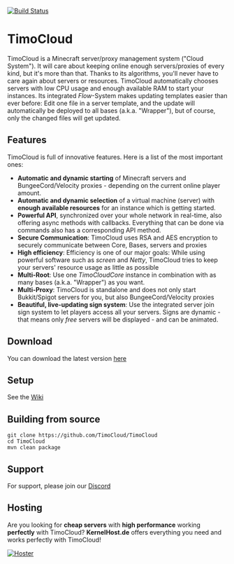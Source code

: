 [![Build Status](http://jenkins.timo.cloud/job/TimoCloud/job/master/badge/icon)](http://jenkins.timo.cloud/job/TimoCloud/job/master/) <!--[![Codacy Badge](https://api.codacy.com/project/badge/Grade/b341b86dc4704d59b54f059d0cf6d5d1)](https://www.codacy.com/project/TimoCrafter/TimoCloud/dashboard?utm_source=github.com&amp;utm_medium=referral&amp;utm_content=TimoCloud/TimoCloud&amp;utm_campaign=Badge_Grade_Dashboard)-->

# TimoCloud

TimoCloud is a Minecraft server/proxy management system ("Cloud System"). It will care about keeping online enough
servers/proxies of every kind, but it's more than that. Thanks to its algorithms, you'll never have to care again about
servers or resources. TimoCloud automatically chooses servers with low CPU usage and enough available RAM to start your
instances. Its integrated *Flow*-System makes updating templates easier than ever before: Edit one file in a server
template, and the update will automatically be deployed to all bases (a.k.a. "Wrapper"), but of course, only the changed
files will get updated.

## Features

TimoCloud is full of innovative features. Here is a list of the most important ones:

- **Automatic and dynamic starting** of Minecraft servers and BungeeCord/Velocity proxies - depending on the current online player amount.
- **Automatic and dynamic selection** of a virtual machine (server) with **enough available resources** for an instance which is getting started.
- **Powerful API**, synchronized over your whole network in real-time, also offering async methods with callbacks. Everything that can be done via commands also has a corresponding API method.
- **Secure Communication**: TimoCloud uses RSA and AES encryption to securely communicate between Core, Bases, servers and proxies
- **High efficiency**: Efficiency is one of our major goals: While using powerful software such as *screen* and *Netty*, TimoCloud tries to keep your servers' resource usage as little as possible
- **Multi-Root**: Use one *TimoCloudCore* instance in combination with as many bases (a.k.a. "Wrapper") as you want.
- **Multi-Proxy**: TimoCloud is standalone and does not only start Bukkit/Spigot servers for you, but also BungeeCord/Velocity proxies
- **Beautiful, live-updating sign system**: Use the integrated server join sign system to let players access all your servers. Signs are dynamic - that means only *free* servers will be displayed - and can be animated.

## Download

You can download the latest
version [here](https://jenkins.timo.cloud/job/TimoCloud/job/master/lastSuccessfulBuild/artifact/TimoCloud-Universal/target/TimoCloud.jar)

## Setup

See the [Wiki](https://github.com/TimoCloud/TimoCloud/wiki)

## Building from source

 ```
 git clone https://github.com/TimoCloud/TimoCloud
 cd TimoCloud
 mvn clean package
 ```

## Support

For support, please join our [Discord](https://discord.gg/RTNn4SE)

## Hosting

Are you looking for **cheap servers** with **high performance** working **perfectly** with TimoCloud? **KernelHost.de**
offers everything you need and works perfectly with TimoCloud!

[![Hoster](https://timo.cloud/img/hoster_large.png)](https://www.kernelhost.de/rootserver-mieten)
